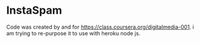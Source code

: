 InstaSpam
=========

Code was created by and for https://class.coursera.org/digitalmedia-001.  i am trying to re-purpose it to use with heroku node js.
